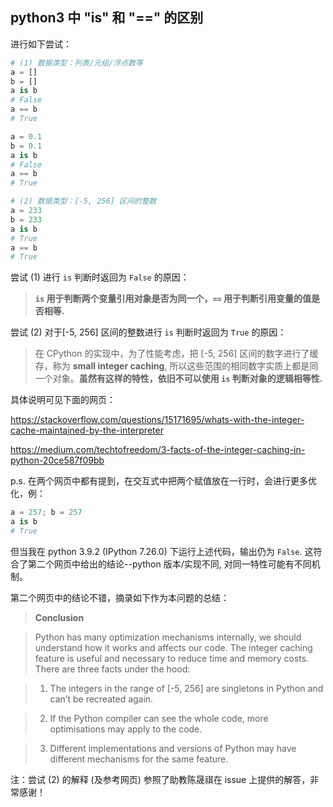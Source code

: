 ## python3 中 "is" 和 "==" 的区别

进行如下尝试：

```python
# (1) 数据类型：列表/元组/浮点数等
a = []
b = []
a is b
# False
a == b
# True

a = 0.1
b = 0.1
a is b
# False
a == b
# True

# (2) 数据类型：[-5, 256] 区间的整数
a = 233
b = 233
a is b
# True
a == b
# True
```

尝试 (1) 进行 `is` 判断时返回为 `False` 的原因：

> **`is` 用于判断两个变量引用对象是否为同一个，`==` 用于判断引用变量的值是否相等.**

尝试 (2) 对于[-5, 256] 区间的整数进行 `is` 判断时返回为 `True` 的原因：

> 在 CPython 的实现中，为了性能考虑，把 [-5, 256] 区间的数字进行了缓存，称为 **small integer caching**, 所以这些范围的相同数字实质上都是同一个对象。**虽然有这样的特性，依旧不可以使用 `is` 判断对象的逻辑相等性.**

具体说明可见下面的网页：

https://stackoverflow.com/questions/15171695/whats-with-the-integer-cache-maintained-by-the-interpreter

https://medium.com/techtofreedom/3-facts-of-the-integer-caching-in-python-20ce587f09bb

p.s. 在两个网页中都有提到，在交互式中把两个赋值放在一行时，会进行更多优化，例：

```python
a = 257; b = 257
a is b
# True
```

但当我在 python 3.9.2 (IPython 7.26.0) 下运行上述代码，输出仍为 `False`. 这符合了第二个网页中给出的结论--python 版本/实现不同, 对同一特性可能有不同机制。

第二个网页中的结论不错，摘录如下作为本问题的总结：

> **Conclusion**

> Python has many optimization mechanisms internally, we should understand how it works and affects our code. The integer caching feature is useful and necessary to reduce time and memory costs. There are three facts under the hood:

> 1. The integers in the range of [-5, 256] are singletons in Python and can’t be recreated again.

> 2. If the Python compiler can see the whole code, more optimisations may apply to the code.

> 3. Different implementations and versions of Python may have different mechanisms for the same feature.


注：尝试 (2) 的解释 (及参考网页) 参照了助教陈晟祺在 issue 上提供的解答，非常感谢！




